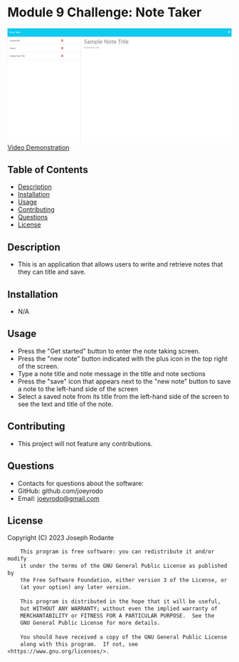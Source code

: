 # Module 9 Challenge: Note Taker

![Screenshot](/pictures/Screenshot.png)
[Video Demonstration](https://drive.google.com/file/d/14w6SAXSuo_Ze7Adk0mlZLTdE2T3Ow64m/view)

## Table of Contents
- [Description](#description)
- [Installation](#installation)
- [Usage](#usage)
- [Contributing](#contributing)
- [Questions](#questions)
- [License](#license)

## Description
- This is an application that allows users to write and retrieve notes that they can title and save.

## Installation
- N/A

## Usage
- Press the "Get started" button to enter the note taking screen.
- Press the "new note" button indicated with the plus icon in the top right of the screen.
- Type a note title and note message in the title and note sections
- Press the "save" icon that appears next to the "new note" button to save a note to the left-hand side of the screen
- Select a saved note from its title from the left-hand side of the screen to see the text and title of the note.

## Contributing
- This project will not feature any contributions.

## Questions
- Contacts for questions about the software:
- GitHub: github.com/joeyrodo
- Email: joeyrodo@gmail.com

## License

Copyright (C) 2023 Joseph Rodante

        This program is free software: you can redistribute it and/or modify
        it under the terms of the GNU General Public License as published by
        the Free Software Foundation, either version 3 of the License, or
        (at your option) any later version.
    
        This program is distributed in the hope that it will be useful,
        but WITHOUT ANY WARRANTY; without even the implied warranty of
        MERCHANTABILITY or FITNESS FOR A PARTICULAR PURPOSE.  See the
        GNU General Public License for more details.
    
        You should have received a copy of the GNU General Public License
        along with this program.  If not, see <https://www.gnu.org/licenses/>.
    